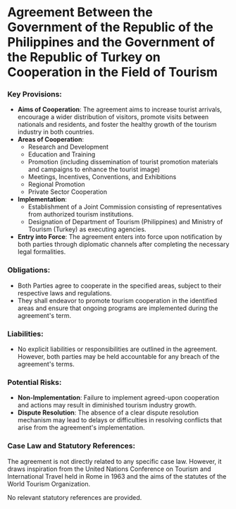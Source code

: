 **Agreement Between the Government of the Republic of the Philippines and the Government of the Republic of Turkey on Cooperation in the Field of Tourism**
=====================================

### Key Provisions:

*   **Aims of Cooperation**: The agreement aims to increase tourist arrivals, encourage a wider distribution of visitors, promote visits between nationals and residents, and foster the healthy growth of the tourism industry in both countries.
*   **Areas of Cooperation**:
    *   Research and Development
    *   Education and Training
    *   Promotion (including dissemination of tourist promotion materials and campaigns to enhance the tourist image)
    *   Meetings, Incentives, Conventions, and Exhibitions
    *   Regional Promotion
    *   Private Sector Cooperation
*   **Implementation**:
    *   Establishment of a Joint Commission consisting of representatives from authorized tourism institutions.
    *   Designation of Department of Tourism (Philippines) and Ministry of Tourism (Turkey) as executing agencies.
*   **Entry into Force**: The agreement enters into force upon notification by both parties through diplomatic channels after completing the necessary legal formalities.

### Obligations:

*   Both Parties agree to cooperate in the specified areas, subject to their respective laws and regulations.
*   They shall endeavor to promote tourism cooperation in the identified areas and ensure that ongoing programs are implemented during the agreement's term.

### Liabilities:

*   No explicit liabilities or responsibilities are outlined in the agreement. However, both parties may be held accountable for any breach of the agreement's terms.

### Potential Risks:

*   **Non-Implementation**: Failure to implement agreed-upon cooperation and actions may result in diminished tourism industry growth.
*   **Dispute Resolution**: The absence of a clear dispute resolution mechanism may lead to delays or difficulties in resolving conflicts that arise from the agreement's implementation.

### Case Law and Statutory References:

The agreement is not directly related to any specific case law. However, it draws inspiration from the United Nations Conference on Tourism and International Travel held in Rome in 1963 and the aims of the statutes of the World Tourism Organization.

No relevant statutory references are provided.